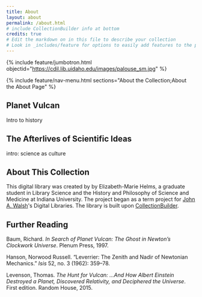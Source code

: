 ```yaml
---
title: About
layout: about
permalink: /about.html
# include CollectionBuilder info at bottom
credits: true
# Edit the markdown on in this file to describe your collection
# Look in _includes/feature for options to easily add features to the page
---
```


{% include feature/jumbotron.html objectid="https://cdil.lib.uidaho.edu/images/palouse_sm.jpg" %}

{% include feature/nav-menu.html sections="About the Collection;About the About Page" %}

## Planet Vulcan

Intro to history

## The Afterlives of Scientific Ideas

intro: science as culture

## About This Collection

This digital library was created by by Elizabeth-Marie Helms, a graduate student in Library Science and the History and Philosophy of Science and Medicine at Indiana University. The project began as a term project for [John A. Walsh](https://jawalsh.github.io/)'s Digital Libraries. The library is built upon [CollectionBuilder](https://collectionbuilder.github.io/).

## Further Reading

Baum, Richard. *In Search of Planet Vulcan: The Ghost in Newton’s Clockwork Universe*. Plenum Press, 1997.

Hanson, Norwood Russell. “Leverrier: The Zenith and Nadir of Newtonian Mechanics.” *Isis* 52, no. 3 (1962): 359–78.

Levenson, Thomas. *The Hunt for Vulcan: ...And How Albert Einstein Destroyed a Planet, Discovered Relativity, and Deciphered the Universe*. First edition. Random House, 2015.
